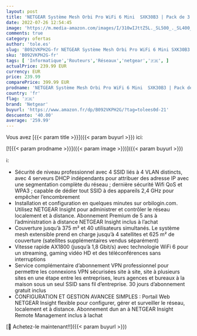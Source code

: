 ```yaml
---
layout: post
title: 'NETGEAR Système Mesh Orbi Pro WiFi 6 Mini  SXK30B3 | Pack de 3  WiFi Mesh partout au bureau ou à la maison | Dual band VLAN  QoS | Couverture jusqu’à 375 m²  40appareils | AX1800  jusqu’à 1 8 Gbit/s '
date: 2022-07-26 12:54:45
image: 'https://m.media-amazon.com/images/I/310wIJttZ5L._SL500_._SL400_.jpg'
comments: true
category: ofertas
author: 'tole.es'
slug: 'B092VKPH2G-fr NETGEAR Système Mesh Orbi Pro WiFi 6 Mini SXK30B3 | Pack...'
sku: 'B092VKPH2G-fr'
tags: [ 'Informatique','Routeurs','Réseaux','netgear','🇫🇷', ]
actualPrice: 239.99 EUR
currency: EUR
price: 239.99
comparePrice: 399.99 EUR
prodname: 'NETGEAR Système Mesh Orbi Pro WiFi 6 Mini  SXK30B3 | Pack de 3  WiFi Mesh partout au bureau ou à la maison | Dual band VLAN  QoS | Couverture jusqu’à 375 m²  40appareils | AX1800  jusqu’à 1 8 Gbit/s '
country: 'fr'
flag: '🇫🇷'
brand: 'Netgear'
buyurl: 'https://www.amazon.fr/dp/B092VKPH2G/?tag=tolees0d-21'
descuento: '40.00'
average: '259.99'
---
```


Vous avez [{{< param title >}}]({{< param buyurl >}}) ici:

[![{{< param prodname >}}]({{< param image >}})]({{< param buyurl >}})

ℹ️:

- Sécurité de niveau professionnel avec 4 SSID liés à 4 VLAN distincts, avec 4 serveurs DHCP indépendants pour attribuer des adresse IP avec une segmentation complète du réseau ; dernière sécurité Wifi QoS et WPA3 ; capable de dédier tout SSID à des appareils 2,4 GHz pour empêcher l’encombrement
- Installation et configuration en quelques minutes sur orbilogin.com. Utilisez NETGEAR Insight pour administrer et contrôler le réseau localement et à distance. Abonnement Premium de 5 ans à l’administration à distance NETGEAR Insight inclus à l’achat
- Couverture jusqu’à 375 m² et 40 utilisateurs simultanés. Le système mesh extensible prend en charge jusqu’à 4 satellites et 625 m² de couverture (satellites supplémentaires vendus séparément)
- Vitesse rapide AX1800 (jusqu’à 1,8 Gbit/s) avec technologie WiFi 6 pour un streaming, gaming vidéo HD et des téléconférences sans interruptions
- Service complémentaire d’abonnement VPN professionnel pour permettre les connexions VPN sécurisées site à site, site à plusieurs sites en une étape entre les entreprises, leurs agences et bureaux à la maison sous un seul SSID sans fil d’entreprise. 30 jours d’abonnement gratuit inclus
- CONFIGURATION ET GESTION AVANCEE SIMPLES : Portail Web NETGEAR Insight flexible pour configurer, gérer et surveiller le réseau, localement et à distance. Abonnement dun an à NETGEAR Insight Remote Management inclus à lachat

[🛒 Achetez-le maintenant!!]({{< param buyurl >}})
